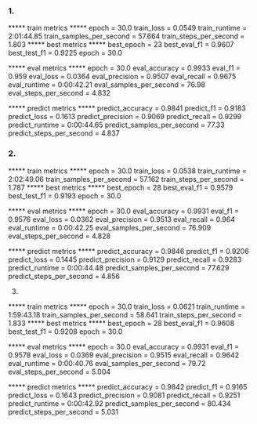 ### 1.
***** train metrics *****
  epoch                    =       30.0
  train_loss               =     0.0549
  train_runtime            = 2:01:44.85
  train_samples_per_second =     57.664
  train_steps_per_second   =      1.803
***** best metrics *****
  best_epoch   =     23
  best_eval_f1 = 0.9607
  best_test_f1 = 0.9225
  epoch        =   30.0

***** eval metrics *****
  epoch                   =       30.0
  eval_accuracy           =     0.9933
  eval_f1                 =      0.959
  eval_loss               =     0.0364
  eval_precision          =     0.9507
  eval_recall             =     0.9675
  eval_runtime            = 0:00:42.21
  eval_samples_per_second =      76.98
  eval_steps_per_second   =      4.832

***** predict metrics *****
  predict_accuracy           =     0.9841
  predict_f1                 =     0.9183
  predict_loss               =     0.1613
  predict_precision          =     0.9069
  predict_recall             =     0.9299
  predict_runtime            = 0:00:44.65
  predict_samples_per_second =      77.33
  predict_steps_per_second   =      4.837

### 2.

***** train metrics *****
  epoch                    =       30.0
  train_loss               =     0.0538
  train_runtime            = 2:02:49.06
  train_samples_per_second =     57.162
  train_steps_per_second   =      1.787
***** best metrics *****
  best_epoch   =     28
  best_eval_f1 = 0.9579
  best_test_f1 = 0.9193
  epoch        =   30.0

***** eval metrics *****
  epoch                   =       30.0
  eval_accuracy           =     0.9931
  eval_f1                 =     0.9576
  eval_loss               =     0.0362
  eval_precision          =     0.9513
  eval_recall             =      0.964
  eval_runtime            = 0:00:42.25
  eval_samples_per_second =     76.909
  eval_steps_per_second   =      4.828

***** predict metrics *****
  predict_accuracy           =     0.9846
  predict_f1                 =     0.9206
  predict_loss               =     0.1445
  predict_precision          =     0.9129
  predict_recall             =     0.9283
  predict_runtime            = 0:00:44.48
  predict_samples_per_second =     77.629
  predict_steps_per_second   =      4.856

  3.
  
  ***** train metrics *****
  epoch                    =       30.0
  train_loss               =     0.0621
  train_runtime            = 1:59:43.18
  train_samples_per_second =     58.641
  train_steps_per_second   =      1.833
***** best metrics *****
  best_epoch   =     28
  best_eval_f1 = 0.9608
  best_test_f1 = 0.9208
  epoch        =   30.0

***** eval metrics *****
  epoch                   =       30.0
  eval_accuracy           =     0.9931
  eval_f1                 =     0.9578
  eval_loss               =     0.0369
  eval_precision          =     0.9515
  eval_recall             =     0.9642
  eval_runtime            = 0:00:40.76
  eval_samples_per_second =      79.72
  eval_steps_per_second   =      5.004

  ***** predict metrics *****
  predict_accuracy           =     0.9842
  predict_f1                 =     0.9165
  predict_loss               =     0.1643
  predict_precision          =     0.9081
  predict_recall             =     0.9251
  predict_runtime            = 0:00:42.92
  predict_samples_per_second =     80.434
  predict_steps_per_second   =      5.031